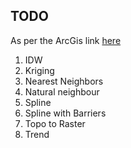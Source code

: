 TODO
----

As per the ArcGis link [here](http://desktop.arcgis.com/en/arcmap/latest/tools/spatial-analyst-toolbox/comparing-interpolation-methods.htm)
1. IDW
2. Kriging
3. Nearest Neighbors
4. Natural neighbour
5. Spline
6. Spline with Barriers
7. Topo to Raster
8. Trend


